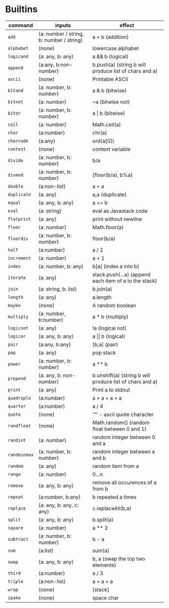 # Builtins
 command | inputs | effect
 ---|---|---
|`add`| (a: number / string, b: number / string) | a + b (addition) |
|`alphabet`| (none) | lowercase alphabet
|`logicand`| (a: any, b: any) | a && b (logical)|
|`append`| (a:any, b:non-number) | b.push(a) (string b will produce list of chars and a)|
|`ascii`| (none) | Printable ASCII |
|`bitand`| (a: number, b: number)| a & b (bitwise) |
|`bitnot`| (a: number) | ~a (bitwise not) |
|`bitor`| (a: number, b: number)| a \| b (bitwise) |
|`ceil`| (a: number) | Math.ceil(a) |
|`char`| (a:number) | chr(a) |
|`charcode`| (a:any) | ord(a[0]) |
|`context`| (none) | context variable |
|`divide`| (a: number, b: number) | b/a |
|`divmod`| (a: number, b: number) | [floor(b/a), b%a] |
|`double`| (a:non-list) | a + a |
|`duplicate`| (a: any) | a,a (duplicate) |
|`equal`|(a: any, b: any) | a == b |
|`eval`| (a: string) | eval as Javastack code |
|`flatprint`|(a: any) | print without newline |
|`floor`| (a: number) | Math.floor(a) |
|`floordiv`| (a: number, b: number) | floor(b/a) |
|`half`| (a:number) | a / 2 |
|`increment`|(a: number) | a + 1|
|`index`| (a: number, b: any) | b\[a\] (index a into b) |
|`iterate`| (a: any) | stack.push(...a) (append each item of a to the stack) |
|`join`| (a: string, b: list) | b.join(a) |
|`length`| (a: any) | a.length |
|`maybe`| (none) | A random boolean |
|`multiply`| (a: number, b:number) | a * b (multiply)|
|`logicnot`| (a: any) | !a (logical not)  |
|`logicor`| (a: any, b: any) | a \|\| b (logical)|
|`pair`| (a:any, b:any) | \[b,a\] (pair) |
|`pop`|(a: any) | pop stack |
|`power`| (a: number, b: number) | a ** b
|`prepend`| (a: any, b: non-number) | b.unshift(a) (string b will produce list of chars and a) |
|`print`|(a: any) | Print a to stdout|
|`quadruple`| (a:number) | a + a + a + a |
|`quarter`| (a:number) | a / 4 |
|`quote`| (none) | '"' - ascii quote character |
|`randfloat`| (none) | Math.random() (random float between 0 and 1)
|`randint`| (a: number) | random integer between 0 and a |
|`randminmax`| (a:  number, b: number) | random integer between a and b |
|`random`| (a: any) | random item from a |
|`range`| (a: number) | 0...n |
|`remove`| (a: any, b: any) | remove all occurences of a from b |
|`repeat`| (a:number, b:any) | b repeated a times |
|`replace`| (a: any, b: any, c: any) | c.replaceAll(b,a) |
|`split`| (a: any, b: any) | b.split(a) |
|`square`| (a: number) | a ** 2 |
|`subtract`| (a: number, b: number) | b - a |
|`sum`| (a:list) | sum(a) |
|`swap`| (a: any, b: any) | b, a (swap the top two elements) |
|`third`| (a:number) | a / 3 |
|`triple`| (a:non-list) | a + a + a |
|`wrap`| (none) | \[stack\] |
|`zpake`| (none) | space char |